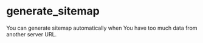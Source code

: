 # generate_sitemap
You can generate sitemap automatically when You have too much data from another server URL.
